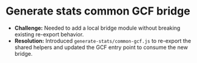 # Generate stats common GCF bridge

- **Challenge:** Needed to add a local bridge module without breaking existing re-export behavior.
- **Resolution:** Introduced `generate-stats/common-gcf.js` to re-export the shared helpers and updated the GCF entry point to consume the new bridge.
